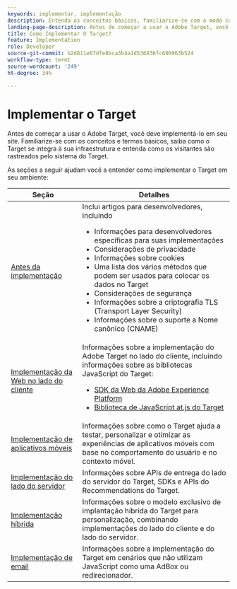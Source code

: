 ```yaml
---
keywords: implementar, implementação
description: Entenda os conceitos básicos, familiarize-se com o modo como o Target funciona e se integra à sua infraestrutura e entenda como os visitantes são rastreados.
landing-page-description: Antes de começar a usar o Adobe Target, você deve implementá-lo em seu site, entender alguns conceitos e termos básicos e familiarizar-se com o funcionamento do Target.
title: Como Implementar O Target?
feature: Implementation
role: Developer
source-git-commit: b2d811e67dfe8bca3b4a1d536836fc600963b524
workflow-type: tm+mt
source-wordcount: '249'
ht-degree: 34%

---
```


# Implementar o Target

Antes de começar a usar o Adobe Target, você deve implementá-lo em seu site. Familiarize-se com os conceitos e termos básicos, saiba como o Target se integra à sua infraestrutura e entenda como os visitantes são rastreados pelo sistema do Target.

As seções a seguir ajudam você a entender como implementar o Target em seu ambiente:

| Seção | Detalhes |
| --- | --- |
| [Antes da implementação](/help/dev/before-implement/) | Inclui artigos para desenvolvedores, incluindo<ul><li>Informações para desenvolvedores específicas para suas implementações</li><li>Considerações de privacidade</li><li>Informações sobre cookies</li><li>Uma lista dos vários métodos que podem ser usados para colocar os dados no Target</li><li>Considerações de segurança</li><li>Informações sobre a criptografia TLS (Transport Layer Security)</li><li>Informações sobre o suporte a Nome canônico (CNAME)</li></ul> |
| [Implementação da Web no lado do cliente](/help/dev/implement/client-side/overview.md) | Informações sobre a implementação do Adobe Target no lado do cliente, incluindo informações sobre as bibliotecas JavaScript do Target:<ul><li>[SDK da Web da Adobe Experience Platform](/help/dev/implement/client-side/aep-web-sdk.md)</li><li>[Biblioteca de JavaScript at.js do Target](/help/dev/implement/client-side/atjs/how-atjs-works/how-atjs-works.md)</li></ul> |
| [Implementação de aplicativos móveis](/help/dev/implement/mobile/) | Informações sobre como o Target ajuda a testar, personalizar e otimizar as experiências de aplicativos móveis com base no comportamento do usuário e no contexto móvel. |
| [Implementação do lado do servidor](/help/dev/implement/server-side/server-side-overview.md) | Informações sobre APIs de entrega do lado do servidor do Target, SDKs e APIs do Recommendations do Target. |
| [Implementação híbrida](/help/dev/implement/hybrid/) | Informações sobre o modelo exclusivo de implantação híbrida do Target para personalização, combinando implementações do lado do cliente e do lado do servidor. |
| [Implementação de email](/help/dev/implement/email/overview.md) | Informações sobre a implementação do Target em cenários que não utilizam JavaScript como uma AdBox ou redirecionador. |
